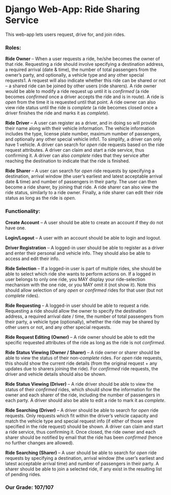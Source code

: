 # Django Web-App: Ride Sharing Service

This web-app lets users request, drive for, and join rides.

### Roles:

**Ride Owner** – When a user requests a ride, he/she becomes the owner of that ride. Requesting a ride should involve specifying a destination address, a required arrival (date & time), the number of total passengers from the owner’s party, and optionally, a vehicle type and any other special requests1. A request will also indicate whether this ride can be shared or not – a shared ride can be joined by other users (ride sharers). A ride owner would be able to modify a ride request up until it is *confirmed* (a ride becomes *confirmed* once a driver accepts the ride and is in route). A ride is *open* from the time it is requested until that point. A ride owner can also view ride status until the ride is *complete* (a ride becomes closed once a driver finishes the ride and marks it as *complete*).

**Ride Driver** – A user can register as a driver, and in doing so will provide their name along with their vehicle information. The vehicle information includes the type, license plate number, maximum number of passengers, and optionally any other special vehicle info1. To simplify, a driver can only have 1 vehicle. A driver can search for *open* ride requests based on the ride request attributes. A driver can claim and start a ride service, thus confirming it. A driver can also *complete* rides that they service after reaching the destination to indicate that the ride is finished.

**Ride Sharer** – A user can search for *open* ride requests by specifying a destination, arrival window (the user’s earliest and latest acceptable arrival date & time) and number of passengers in their party. The user can then become a ride sharer, by joining that ride. A ride sharer can also view the ride status, similarly to a ride owner. Finally, a ride sharer can edit their ride status as long as the ride is *open*.

### Functionality:

**Create Account** – A user should be able to create an account if they do not have one.

**Login/Logout** – A user with an account should be able to login and logout.

**Driver Registration** – A logged-in user should be able to register as a driver and enter their personal and vehicle info. They should also be able to access and edit their info.

**Ride Selection** – If a logged-in user is part of multiple rides, she should be able to select which ride she wants to perform actions on. If a logged in user belongs to only one ride, you MAY display your ride-selection mechanism with the one ride, or you MAY omit it (not show it). Note this should allow selection of any *open* or *confirmed* rides for that user (but not *complete* rides).

**Ride Requesting** – A logged-in user should be able to request a ride. Requesting a ride should allow the owner to specify the destination address, a required arrival date / time, the number of total passengers from their party, a vehicle type (optionally), whether the ride may be shared by other users or not, and any other special requests.

**Ride Request Editing (Owner)** – A ride owner should be able to edit the specific requested attributes of the ride as long as the ride is not *confirmed*.

**Ride Status Viewing (Owner / Sharer)** – A ride owner or sharer should be able to view the status of their non-*complete* rides. For *open* ride requests, this should show the current ride details (from the original request + any updates due to sharers joining the ride). For *confirmed* ride requests, the driver and vehicle details should also be shown.

**Ride Status Viewing (Driver)** – A ride driver should be able to view the status of their *confirmed* rides, which should show the information for the owner and each sharer of the ride, including the number of passengers in each party. A driver should also be able to edit a ride to mark it as *complete*.

**Ride Searching (Driver)** – A driver should be able to search for *open* ride requests. Only requests which fit within the driver’s vehicle capacity and match the vehicle type and special request info (if either of those were specified in the ride request) should be shown. A driver can claim and start a ride service, thus confirming it. Once closed, the ride owner and each sharer should be notified by email that the ride has been *confirmed* (hence no further changes are allowed).

**Ride Searching (Sharer)** – A user should be able to search for *open* ride requests by specifying a destination, arrival window (the user’s earliest and latest acceptable arrival time) and number of passengers in their party. A sharer should be able to join a selected ride, if any exist in the resulting list of pending rides.



### Our Grade: 107/107
